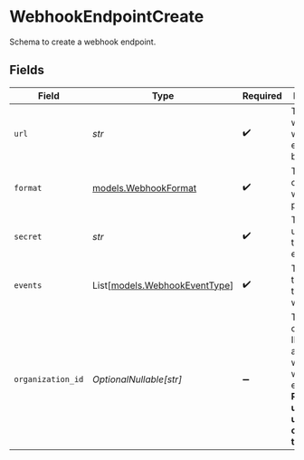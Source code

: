 # WebhookEndpointCreate

Schema to create a webhook endpoint.


## Fields

| Field                                                                                                        | Type                                                                                                         | Required                                                                                                     | Description                                                                                                  | Example                                                                                                      |
| ------------------------------------------------------------------------------------------------------------ | ------------------------------------------------------------------------------------------------------------ | ------------------------------------------------------------------------------------------------------------ | ------------------------------------------------------------------------------------------------------------ | ------------------------------------------------------------------------------------------------------------ |
| `url`                                                                                                        | *str*                                                                                                        | :heavy_check_mark:                                                                                           | The URL where the webhook events will be sent.                                                               | https://webhook.site/cb791d80-f26e-4f8c-be88-6e56054192b0                                                    |
| `format`                                                                                                     | [models.WebhookFormat](../models/webhookformat.md)                                                           | :heavy_check_mark:                                                                                           | The format of the webhook payload.                                                                           |                                                                                                              |
| `secret`                                                                                                     | *str*                                                                                                        | :heavy_check_mark:                                                                                           | The secret used to sign the webhook events.                                                                  | f_z6mfSpxkjogyw3FkA2aH2gYE5huxruNf34MpdWMcA                                                                  |
| `events`                                                                                                     | List[[models.WebhookEventType](../models/webhookeventtype.md)]                                               | :heavy_check_mark:                                                                                           | The events that will trigger the webhook.                                                                    |                                                                                                              |
| `organization_id`                                                                                            | *OptionalNullable[str]*                                                                                      | :heavy_minus_sign:                                                                                           | The organization ID associated with the webhook endpoint. **Required unless you use an organization token.** |                                                                                                              |